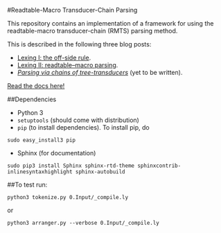 #Readtable-Macro Transducer-Chain Parsing

This repository contains an implementation of a framework for using the readtable-macro transducer-chain (RMTS) parsing method.

This is described in the following three blog posts:

 * [Lexing I: the off-side rule](https://bloff.github.io/lyc/2015/08/02/lexer.html).
 * [Lexing II: readtable–macro parsing](https://bloff.github.io/lyc/lexing,/syntax/2015/08/30/lexer-2.html).
 * *[Parsing via chains of tree-transducers](http://bloff.github.io/lyc/blog/drafts.html)* (yet to be written).
 

[Read the docs here!](https://rmtc-parsing.readthedocs.org/en/master/)

##Dependencies

* Python 3
* `setuptools` (should come with distribution)
* `pip` (to install dependencies). To install pip, do
```
sudo easy_install3 pip
```
* Sphinx (for documentation)
```
sudo pip3 install Sphinx sphinx-rtd-theme sphinxcontrib-inlinesyntaxhighlight sphinx-autobuild
```

##To test
run:
```
python3 tokenize.py 0.Input/_compile.ly
```
or
```
python3 arranger.py --verbose 0.Input/_compile.ly
```